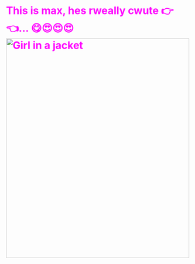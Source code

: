 <html>
<head>
   <title>Setting Text Color</title>
</head>
<body>
   <h1 style="color: Fuchsia;">       This is max, hes rweally cwute 👉👈... 😋😍😍😍
<img src="https://th.bing.com/th/id/R.f3ad0e81fde02a978f87c1bfb332da21?rik=X84kM5UaNHwJkg&riu=http%3a%2f%2f2.bp.blogspot.com%2f-1tWrTmex2gU%2fUsoVHl9KqcI%2fAAAAAAAAAME%2f1NL9LkueDD8%2fs1600%2fphoto%2b(5).JPG&ehk=7%2f43NF0R0lTarf%2fO77Jcdm6JBJvNgeZrbfn3OndP3PM%3d&risl=&pid=ImgRaw&r=0" alt="Girl in a jacket" width="500" height="600">
